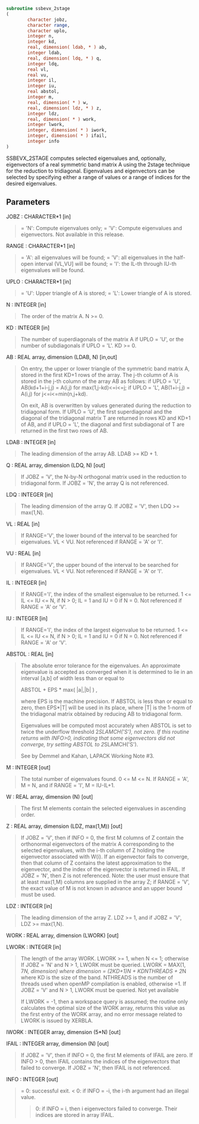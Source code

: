 ```fortran
subroutine ssbevx_2stage
(
        character jobz,
        character range,
        character uplo,
        integer n,
        integer kd,
        real, dimension( ldab, * ) ab,
        integer ldab,
        real, dimension( ldq, * ) q,
        integer ldq,
        real vl,
        real vu,
        integer il,
        integer iu,
        real abstol,
        integer m,
        real, dimension( * ) w,
        real, dimension( ldz, * ) z,
        integer ldz,
        real, dimension( * ) work,
        integer lwork,
        integer, dimension( * ) iwork,
        integer, dimension( * ) ifail,
        integer info
)
```

SSBEVX_2STAGE computes selected eigenvalues and, optionally, eigenvectors
of a real symmetric band matrix A using the 2stage technique for
the reduction to tridiagonal. Eigenvalues and eigenvectors can
be selected by specifying either a range of values or a range of
indices for the desired eigenvalues.

## Parameters
JOBZ : CHARACTER*1 [in]
> = 'N':  Compute eigenvalues only;
> = 'V':  Compute eigenvalues and eigenvectors.
> Not available in this release.

RANGE : CHARACTER*1 [in]
> = 'A': all eigenvalues will be found;
> = 'V': all eigenvalues in the half-open interval (VL,VU]
> will be found;
> = 'I': the IL-th through IU-th eigenvalues will be found.

UPLO : CHARACTER*1 [in]
> = 'U':  Upper triangle of A is stored;
> = 'L':  Lower triangle of A is stored.

N : INTEGER [in]
> The order of the matrix A.  N >= 0.

KD : INTEGER [in]
> The number of superdiagonals of the matrix A if UPLO = 'U',
> or the number of subdiagonals if UPLO = 'L'.  KD >= 0.

AB : REAL array, dimension (LDAB, N) [in,out]
> On entry, the upper or lower triangle of the symmetric band
> matrix A, stored in the first KD+1 rows of the array.  The
> j-th column of A is stored in the j-th column of the array AB
> as follows:
> if UPLO = 'U', AB(kd+1+i-j,j) = A(i,j) for max(1,j-kd)<=i<=j;
> if UPLO = 'L', AB(1+i-j,j)    = A(i,j) for j<=i<=min(n,j+kd).
> 
> On exit, AB is overwritten by values generated during the
> reduction to tridiagonal form.  If UPLO = 'U', the first
> superdiagonal and the diagonal of the tridiagonal matrix T
> are returned in rows KD and KD+1 of AB, and if UPLO = 'L',
> the diagonal and first subdiagonal of T are returned in the
> first two rows of AB.

LDAB : INTEGER [in]
> The leading dimension of the array AB.  LDAB >= KD + 1.

Q : REAL array, dimension (LDQ, N) [out]
> If JOBZ = 'V', the N-by-N orthogonal matrix used in the
> reduction to tridiagonal form.
> If JOBZ = 'N', the array Q is not referenced.

LDQ : INTEGER [in]
> The leading dimension of the array Q.  If JOBZ = 'V', then
> LDQ >= max(1,N).

VL : REAL [in]
> If RANGE='V', the lower bound of the interval to
> be searched for eigenvalues. VL < VU.
> Not referenced if RANGE = 'A' or 'I'.

VU : REAL [in]
> If RANGE='V', the upper bound of the interval to
> be searched for eigenvalues. VL < VU.
> Not referenced if RANGE = 'A' or 'I'.

IL : INTEGER [in]
> If RANGE='I', the index of the
> smallest eigenvalue to be returned.
> 1 <= IL <= IU <= N, if N > 0; IL = 1 and IU = 0 if N = 0.
> Not referenced if RANGE = 'A' or 'V'.

IU : INTEGER [in]
> If RANGE='I', the index of the
> largest eigenvalue to be returned.
> 1 <= IL <= IU <= N, if N > 0; IL = 1 and IU = 0 if N = 0.
> Not referenced if RANGE = 'A' or 'V'.

ABSTOL : REAL [in]
> The absolute error tolerance for the eigenvalues.
> An approximate eigenvalue is accepted as converged
> when it is determined to lie in an interval [a,b]
> of width less than or equal to
> 
> ABSTOL + EPS *   max( |a|,|b| ) ,
> 
> where EPS is the machine precision.  If ABSTOL is less than
> or equal to zero, then  EPS*|T|  will be used in its place,
> where |T| is the 1-norm of the tridiagonal matrix obtained
> by reducing AB to tridiagonal form.
> 
> Eigenvalues will be computed most accurately when ABSTOL is
> set to twice the underflow threshold 2*SLAMCH('S'), not zero.
> If this routine returns with INFO>0, indicating that some
> eigenvectors did not converge, try setting ABSTOL to
> 2*SLAMCH('S').
> 
> See  by Demmel and
> Kahan, LAPACK Working Note #3.

M : INTEGER [out]
> The total number of eigenvalues found.  0 <= M <= N.
> If RANGE = 'A', M = N, and if RANGE = 'I', M = IU-IL+1.

W : REAL array, dimension (N) [out]
> The first M elements contain the selected eigenvalues in
> ascending order.

Z : REAL array, dimension (LDZ, max(1,M)) [out]
> If JOBZ = 'V', then if INFO = 0, the first M columns of Z
> contain the orthonormal eigenvectors of the matrix A
> corresponding to the selected eigenvalues, with the i-th
> column of Z holding the eigenvector associated with W(i).
> If an eigenvector fails to converge, then that column of Z
> contains the latest approximation to the eigenvector, and the
> index of the eigenvector is returned in IFAIL.
> If JOBZ = 'N', then Z is not referenced.
> Note: the user must ensure that at least max(1,M) columns are
> supplied in the array Z; if RANGE = 'V', the exact value of M
> is not known in advance and an upper bound must be used.

LDZ : INTEGER [in]
> The leading dimension of the array Z.  LDZ >= 1, and if
> JOBZ = 'V', LDZ >= max(1,N).

WORK : REAL array, dimension (LWORK) [out]

LWORK : INTEGER [in]
> The length of the array WORK. LWORK >= 1, when N <= 1;
> otherwise
> If JOBZ = 'N' and N > 1, LWORK must be queried.
> LWORK = MAX(1, 7*N, dimension) where
> dimension = (2KD+1)*N + KD*NTHREADS + 2*N
> where KD is the size of the band.
> NTHREADS is the number of threads used when
> openMP compilation is enabled, otherwise =1.
> If JOBZ = 'V' and N > 1, LWORK must be queried. Not yet available
> 
> If LWORK = -1, then a workspace query is assumed; the routine
> only calculates the optimal size of the WORK array, returns
> this value as the first entry of the WORK array, and no error
> message related to LWORK is issued by XERBLA.

IWORK : INTEGER array, dimension (5*N) [out]

IFAIL : INTEGER array, dimension (N) [out]
> If JOBZ = 'V', then if INFO = 0, the first M elements of
> IFAIL are zero.  If INFO > 0, then IFAIL contains the
> indices of the eigenvectors that failed to converge.
> If JOBZ = 'N', then IFAIL is not referenced.

INFO : INTEGER [out]
> = 0:  successful exit.
> < 0:  if INFO = -i, the i-th argument had an illegal value.
> > 0:  if INFO = i, then i eigenvectors failed to converge.
> Their indices are stored in array IFAIL.
